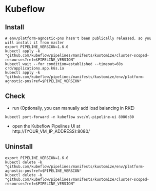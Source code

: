 # Kubeflow


## Install
```
# env/platform-agnostic-pns hasn't been publically released, so you will install it from master
export PIPELINE_VERSION=1.6.0
kubectl apply -k "github.com/kubeflow/pipelines/manifests/kustomize/cluster-scoped-resources?ref=$PIPELINE_VERSION"
kubectl wait --for condition=established --timeout=60s crd/applications.app.k8s.io
kubectl apply -k "github.com/kubeflow/pipelines/manifests/kustomize/env/platform-agnostic-pns?ref=$PIPELINE_VERSION"
```

## Check
- run (Optionally, you can manually add load balancing in RKE) 
```
kubectl port-forward -n kubeflow svc/ml-pipeline-ui 8080:80
```
- open the Kubeflow Pipelines UI at http://{YOUR_VM_IP_ADDRESS}:8080/


## Uninstall
```
export PIPELINE_VERSION=1.6.0
kubectl delete -k "github.com/kubeflow/pipelines/manifests/kustomize/env/platform-agnostic-pns?ref=$PIPELINE_VERSION"
kubectl delete -k "github.com/kubeflow/pipelines/manifests/kustomize/cluster-scoped-resources?ref=$PIPELINE_VERSION"
```
